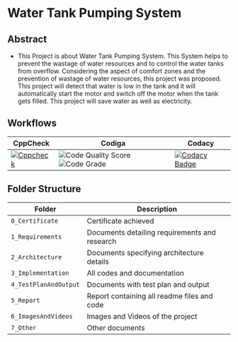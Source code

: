 # Water Tank Pumping System
## Abstract
* This Project is about Water Tank Pumping System. This System helps to prevent the wastage of water resources and to control the water tanks from overflow. Considering the aspect of comfort zones and the prevention of wastage of water resources, this project was proposed. This project will detect that water is low in the tank and it will automatically start the motor and switch off the motor when the tank gets filled. This project will save water as well as electricity.

## Workflows
| CppCheck | Codiga | Codacy | 
| ----- | -------- | -------| 
|[![Cppcheck](https://github.com/hardirazak24/M2-EmbSys/actions/workflows/Cppcheck.yml/badge.svg)](https://github.com/hardirazak24/M2-EmbSys/actions/workflows/Cppcheck.yml)| ![Code Quality Score](https://api.codiga.io/project/31698/score/svg) ![Code Grade](https://api.codiga.io/project/31698/status/svg) | [![Codacy Badge](https://app.codacy.com/project/badge/Grade/20d2a695faab411baeea52c95ae7b665)](https://www.codacy.com/gh/hardirazak24/M2-EmbSys/dashboard?utm_source=github.com&amp;utm_medium=referral&amp;utm_content=hardirazak24/M2-EmbSys&amp;utm_campaign=Badge_Grade) |

## Folder Structure
| Folder | Description |
| --- | --- |
| `0_Certificate` |Certificate achieved |
| `1_Requirements` | Documents detailing requirements and research |
| `2_Architecture` | Documents specifying architecture details |
| `3_Implementation` | All codes and documentation |
| `4_TestPlanAndOutput` | Documents with test plan and output |
| `5_Report` | Report containing all readme files and code |
| `6_ImagesAndVideos` | Images and Videos of the project |
| `7_Other` | Other documents |

